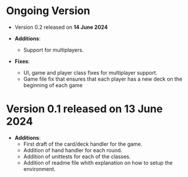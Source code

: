 # **Ongoing Version**
- Version 0.2 released on **14 June 2024**

- **Additions**:
    - Support for multiplayers.
- **Fixes**:
    - UI, game and player class fixes for multiplayer support.
    - Game file fix that ensures that each player has a new deck on the beginning of each game

# Version 0.1 released on **13 June 2024**

- **Additions**:
    - First draft of the card/deck handler for the game.
    - Addition of hand handler for each round.
    - Addition of unittests for each of the classes.
    - Addition of readme file whith explanation on how to setup the environment.